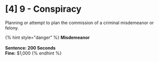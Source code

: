 # \[4] 9 - Conspiracy

Planning or attempt to plan the commission of a criminal misdemeanor or felony.&#x20;

{% hint style="danger" %}
**Misdemeanor**\
\
**Sentence: 200 Seconds**\
**Fine:** $1,000
{% endhint %}
